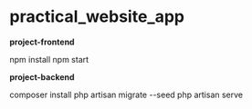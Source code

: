 # practical_website_app

**project-frontend**

npm install
npm start

**project-backend**

composer install
php artisan migrate --seed
php artisan serve
